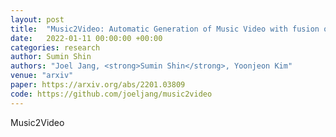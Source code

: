 ```yaml
---
layout: post
title:  "Music2Video: Automatic Generation of Music Video with fusion of audio and text"
date:   2022-01-11 00:00:00 +00:00
categories: research
author: Sumin Shin
authors: "Joel Jang, <strong>Sumin Shin</strong>, Yoonjeon Kim"
venue: "arxiv"
paper: https://arxiv.org/abs/2201.03809
code: https://github.com/joeljang/music2video
---
```

Music2Video